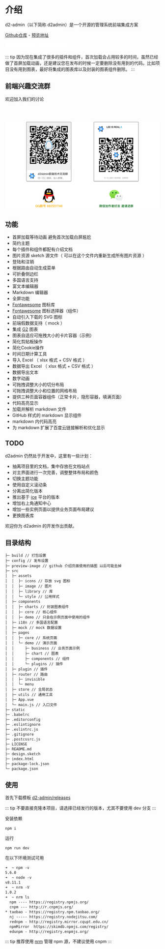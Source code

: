 # 介绍

d2-admin（以下简称 d2admin）是一个开源的管理系统前端集成方案

[Github仓库](https://github.com/FairyEver/d2-admin) - [预览地址](http://d2admin.fairyever.com/)

<div>
  <iframe src="//ghbtns.com/github-btn.html?user=FairyEver&repo=d2-admin&type=star&count=true" allowtransparency="true" frameborder="0" scrolling="0" width="100" height="20"></iframe>
  <iframe src="//ghbtns.com/github-btn.html?user=FairyEver&repo=d2-admin&type=fork&count=true" allowtransparency="true" frameborder="0" scrolling="0" width="100" height="20"></iframe>
</div>

::: tip
因为现在集成了很多的插件和组件，首次加载会占用较多的时间，虽然已经做了首屏加载动画，还是建议您在发布的时候一定要删除没有用到的代码。比如项目没有用到图表，最好将集成的图表库以及封装的图表组件删除。
:::

## 前端兴趣交流群

欢迎加入我们的讨论

<img style="margin-top: 50px;" src="./image/qr.png">

## 功能

* 首屏加载等待动画 避免首次加载白屏尴尬
* 简约主题
* 每个插件和组件都配有介绍文档
* 图片资源 sketch 源文件（ 可以在这个文件内重新生成所有图片资源 ）
* 登陆和注销
* 根据路由自动生成菜单
* 可折叠侧边栏
* 多国语言支持
* 富文本编辑器
* Markdown 编辑器
* 全屏功能
* [Fontawesome](https://fontawesome.com/) 图标库
* [Fontawesome](https://fontawesome.com/) 图标选择器（组件）
* 自动引入下载的 SVG 图标
* 前端假数据支持（ mock ）
* 集成 [G2](http://g2.alipay.com/) 图表
* 图表自适应可拖拽大小的卡片容器（示例）
* 简化剪贴板操作
* 简化Cookie操作
* 时间日期计算工具
* 导入 Excel （ xlsx 格式 + CSV 格式 ）
* 数据导出 Excel （ xlsx 格式 + CSV 格式 ）
* 数据导出文本
* 数字动画
* 可拖拽调整大小的切分布局
* 可拖拽调整大小和位置的网格布局
* 提供三种页面容器组件（正常卡片，隐形容器，填满页面）
* 代码高亮显示
* 加载并解析 markdown 文件
* GitHub 样式的 markdown 显示组件
* markdown 内代码高亮
* 为 markdown 扩展了百度云链接解析和优化显示

## TODO

d2admin 仍然处于开发中，这里有一些计划：

* 抽离项目里的文档，集中存放在文档站点
* 对主界面进行一次完善，调整整体布局和颜色
* 切换主题功能
* 使用自定义滚动条
* 分离出简化版本
* 推出基于 [ice](https://alibaba.github.io/ice) 平台的版本
* 增加右上角通知中心
* 增加一些实例页面以提供业务页面布局建议
* 更换图表库

欢迎你为 d2admin 的开发作出贡献。

## 目录结构

```
├─ build // 打包设置
├─ config // 发布设置
├─ preview-image // github 介绍页面使用的插图 以后可能去掉
├─ src
│  ├─ assets
│  │  ├─ icons // 存放 svg 图标
│  │  ├─ image // 图片
│  │  ├─ library // 库
│  │  └─ style // 公用样式
│  ├─ components
│  │  ├─ charts // 封装图表组件
│  │  ├─ core // 核心组件
│  │  ├─ demo // 只会在示例页面中使用的组件
│  ├─ i18n // 多国语言配置
│  ├─ mock // mock 数据设置
│  ├─ pages
│  │  ├─ core // 系统页面
│  │  └─ demo // 演示页面
│  │     ├─ business // 业务页面示例
│  │     ├─ chart // 图表
│  │     ├─ components // 组件
│  │     └─ plugins // 插件
│  ├─ plugin // 插件
│  ├─ router // 路由
│  │  ├─ invisible
│  │  └─ menu
│  ├─ store // 全局状态
│  ├─ utils // 通用工具
│  ├─ App.vue
│  └─ main.js // 入口文件
├─ static
├─ .babelrc
├─ .editorconfig
├─ .eslintignore
├─ .eslintrc.js
├─ .gitignore
├─ .postcssrc.js
├─ LICENSE
├─ README.md
├─ design.sketch
├─ index.html
├─ package-lock.json
└─ package.json
```

## 使用

首先下载模板 [d2-admin/releases](https://github.com/FairyEver/d2-admin/releases)

::: tip
不要直接克隆本项目，请选择已经发行的版本，尤其不要使用 dev 分支
:::

安装依赖

```
npm i
```

运行

```
npm run dev
```

在以下环境测试可用

```
➜  ~ npm -v
5.6.0
➜  ~ node -v
v8.11.1
➜  ~ nrm -V
1.0.2
➜  ~ nrm ls
  npm ---- https://registry.npmjs.org/
  cnpm --- http://r.cnpmjs.org/
* taobao - https://registry.npm.taobao.org/
  nj ----- https://registry.nodejitsu.com/
  rednpm - http://registry.mirror.cqupt.edu.cn/
  npmMirror  https://skimdb.npmjs.com/registry/
  edunpm - http://registry.enpmjs.org/
```

::: tip
推荐使用 [nrm](https://github.com/Pana/nrm) 管理 npm 源，不建议使用 cnpm
:::

